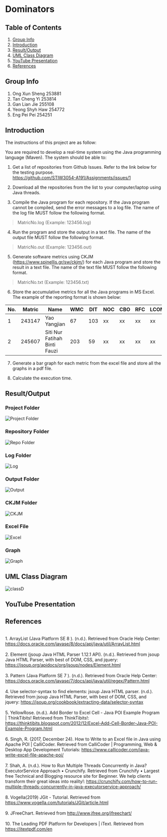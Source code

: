 # Dominators

## Table of Contents
1. [Group Info](#group-info)
1. [Introduction](#introduction)
1. [Result/Output](#resultoutput)
1. [UML Class Diagram](#uml-class-diagram)
1. [YouTube Presentation](#youtube-presentation)
1. [References](#references)

## Group Info
1. Ong Xun Sheng 253881
2. Tan Cheng Yi  253814
3. Gan Lian Jie 255108
4. Yeong Shyh Haw 254772
5. Eng Pei Pei 254251

## Introduction
The instructions of this project are as follow:

You are required to develop a real-time system using the Java programming language (Maven). The system should be able to:

1. Get a list of repositories from Github Issues. Refer to the link below for the testing purpose.  
   https://github.com/STIW3054-A191/Assignments/issues/1

2. Download all the repositories from the list to your computer/laptop using Java threads.

3. Compile the Java program for each repository. If the Java program cannot be compiled, send the error messages to a log file. The name of the log file MUST follow the following format. 
>MatricNo.log (Example: 123456.log)

4. Run the program and store the output in a text file. The name of the output file MUST follow the following format. 
>MatricNo.out (Example: 123456.out)

5. Generate software metrics using CKJM (https://www.spinellis.gr/sw/ckjm/) for each Java program and store the result in a text file. The name of the text file MUST follow the following format. 
>MatricNo.txt (Example: 123456.txt)

6. Store the accumulative metrics for all the Java programs in MS Excel. The example of the reporting format is shown below:

| No. | Matric | Name                             | WMC  | DIT | NOC | CBO | RFC | LCOM |
|-----|--------|----------------------------------|------|-----|-----|-----|-----|------|
| 1   | 243147 | Yao Yangjian                     | 67   | 103 | xx  | xx  | xx  | xx   |
| 2   | 245607 | Siti Nur Fatihah Binti Fauzi     | 203  | 59  | xx  | xx  | xx  | xx   |

7. Generate a bar graph for each metric from the excel file and store all the graphs in a pdf file.

8. Calculate the execution time.

## Result/Output
### Project Folder
![Project Folder](https://user-images.githubusercontent.com/38216203/71661662-eab94000-2d89-11ea-88a3-ef01792e12d3.jpeg)
### Repository Folder
![Repo Folder](https://user-images.githubusercontent.com/38216203/71661664-ec830380-2d89-11ea-9d60-acd306534521.jpeg)
### Log Folder
![Log](https://user-images.githubusercontent.com/38216203/71661669-edb43080-2d89-11ea-936c-06f07b2ef55d.jpeg)
### Output Folder
![Output](https://user-images.githubusercontent.com/38216203/71661671-ef7df400-2d89-11ea-8e0f-5e71530c22ee.jpeg)
### CKJM Folder
![CKJM](https://user-images.githubusercontent.com/38216203/71661672-f0af2100-2d89-11ea-9ca4-907fd614a10b.jpeg)
### Excel File
![Excel](https://user-images.githubusercontent.com/38216203/71661673-f3aa1180-2d89-11ea-956c-e1395c6479c5.jpeg)
### Graph
![Graph](https://user-images.githubusercontent.com/38216203/71661678-f4db3e80-2d89-11ea-96c7-66e0057f3d84.jpeg)

## UML Class Diagram
![classD](https://user-images.githubusercontent.com/46247836/71662414-64522d80-2d8c-11ea-99f8-3e828ef456a0.png)

## YouTube Presentation

## References
<br>1. ArrayList (Java Platform SE 8 ). (n.d.). Retrieved from Oracle Help Center: https://docs.oracle.com/javase/8/docs/api/java/util/ArrayList.html
<br><br>2. Element (jsoup Java HTML Parser 1.12.1 API). (n.d.). Retrieved from jsoup Java HTML Parser, with best of DOM, CSS, and jquery: https://jsoup.org/apidocs/org/jsoup/nodes/Element.html
<br><br>3. Pattern (Java Platform SE 7 ). (n.d.). Retrieved from Oracle Help Center: https://docs.oracle.com/javase/7/docs/api/java/util/regex/Pattern.html
<br><br>4. Use selector-syntax to find elements: jsoup Java HTML parser. (n.d.). Retrieved from jsoup Java HTML Parser, with best of DOM, CSS, and jquery: https://jsoup.org/cookbook/extracting-data/selector-syntax
<br><br>5. YellowRose. (n.d.). Add Border to Excel Cell - Java POI Example Program | ThinkTibits! Retrieved from ThinkTibits!: https://thinktibits.blogspot.com/2012/12/Excel-Add-Cell-Border-Java-POI-Example-Program.html
<br><br>6. Singh, R. (2017, December 24). How to Write to an Excel file in Java using Apache POI | CalliCoder. Retrieved from CalliCoder | Programming, Web & Desktop App Development Tutorials: https://www.callicoder.com/java-write-excel-file-apache-poi/
<br><br>7. Shah, A. (n.d.). How to Run Multiple Threads Concurrently in Java? ExecutorService Approach • Crunchify. Retrieved from Crunchify • Largest free Technical and Blogging resource site for Beginner. We help clients transform their great ideas into reality!: https://crunchify.com/how-to-run-multiple-threads-concurrently-in-java-executorservice-approach/
<br><br>8. Vogella(2019) JGit - Tutorial. Retrieved from https://www.vogella.com/tutorials/JGit/article.html
<br><br>9. JFreeChart. Retrieved from http://www.jfree.org/jfreechart/
<br><br>10. The Leading PDF Platform for Developers | iText. Retrieved from https://itextpdf.com/en
